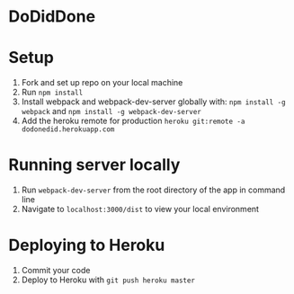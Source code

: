 # DoDidDone

# Setup

1. Fork and set up repo on your local machine
1. Run `npm install`
1. Install webpack and webpack-dev-server globally with: `npm install -g webpack` and `npm install -g webpack-dev-server`
1. Add the heroku remote for production `heroku git:remote -a dodonedid.herokuapp.com`

# Running server locally

1. Run `webpack-dev-server` from the root directory of the app in command line
1. Navigate to `localhost:3000/dist` to view your local environment

# Deploying to Heroku

1. Commit your code
1. Deploy to Heroku with `git push heroku master`
